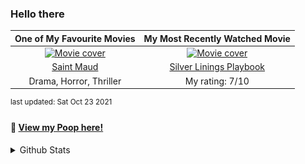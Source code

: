 ### Hello there

<!--START_SECTION:movies-->
| One of My Favourite Movies | My Most Recently Watched Movie |
| :---: | :---: |
| [![Movie cover](https://m.media-amazon.com/images/M/MV5BYzE3ZDg0OTktYjlhNC00ZmQ0LTk0YjktMDE1ZWE2YjIwMjk4XkEyXkFqcGdeQXVyMDA4NzMyOA@@._V1_UY209_CR0,0,140,209_AL_.jpg)](https://imdb.com/title/tt7557108/?ref_=ttls_li_i) | [![Movie cover](https://m.media-amazon.com/images/M/MV5BMTM2MTI5NzA3MF5BMl5BanBnXkFtZTcwODExNTc0OA@@._V1_SX105_CR0,0,105,153_.jpg)](https://imdb.com/title/tt1045658/) |
| [Saint Maud](https://imdb.com/title/tt7557108/?ref_=ttls_li_i) | [Silver Linings Playbook](https://imdb.com/title/tt1045658/) |
| Drama, Horror, Thriller | My rating: 7/10 |

<sup>last updated: Sat Oct 23 2021</sup>

<!--END_SECTION:movies-->

#### 💩 [View my Poop here!](https://map.poopmap.net/map.html?token=118c08ea753c910b6849e78958bca987)

<details>
  <summary>Github Stats</summary>
  
  ![Metrics](https://raw.githubusercontent.com/matievisthekat/matievisthekat/master/github-metrics.svg)
</details>
